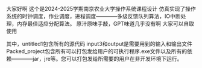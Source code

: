 大家好啊
这个是2024-2025学期南京农业大学操作系统课程设计
仿真实现了操作系统的时钟调度，作业调度，进程调度————多级反馈队列算法，IO中断处理，内存最佳适应分配算法。
原汁原味手敲，GPT味道几乎没有啊
大家可以自取使用

其中，untitled1包含所有的源代码
      input3和output是需要用到的输入和输出文件
      Packed_project包含所有可以打包发给用户的可执行程序.exe文件以及所有的依赖————jar，jre等。您可以打包发给所需要的用户在非开发环境下运行。
